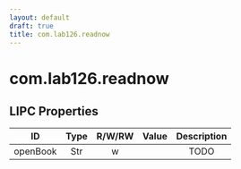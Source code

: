 ```yaml
---
layout: default
draft: true
title: com.lab126.readnow
---
```


# com.lab126.readnow

## LIPC Properties

| ID       | Type | R/W/RW | Value | Description |
|:--------:|:----:|:------:|:-----:|:-----------:|
| openBook | Str  | w      |       | TODO        |